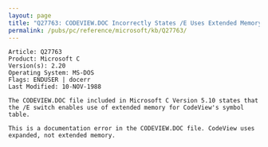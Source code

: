 ```yaml
---
layout: page
title: "Q27763: CODEVIEW.DOC Incorrectly States /E Uses Extended Memory"
permalink: /pubs/pc/reference/microsoft/kb/Q27763/
---
```


	Article: Q27763
	Product: Microsoft C
	Version(s): 2.20
	Operating System: MS-DOS
	Flags: ENDUSER | docerr
	Last Modified: 10-NOV-1988
	
	The CODEVIEW.DOC file included in Microsoft C Version 5.10 states that
	the /E switch enables use of extended memory for CodeView's symbol
	table.
	
	This is a documentation error in the CODEVIEW.DOC file. CodeView uses
	expanded, not extended memory.
